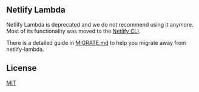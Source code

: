 ## Netlify Lambda

Netlify Lambda is deprecated and we do not recommend using it anymore. Most of its functionality was moved to the [Netlify CLI](https://github.com/netlify/cli).

There is a detailed guide in [MIGRATE.md](MIGRATE.md) to help you migrate away from netlify-lambda.


## License

[MIT](LICENSE)
